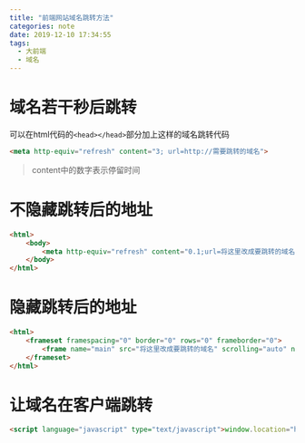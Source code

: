 ```yaml
---
title: "前端网站域名跳转方法"
categories: note
date: 2019-12-10 17:34:55
tags:
  - 大前端
  - 域名
---
```


# 域名若干秒后跳转
可以在html代码的`<head></head>`部分加上这样的域名跳转代码
```html
<meta http-equiv="refresh" content="3; url=http://需要跳转的域名">
```
> content中的数字表示停留时间

# 不隐藏跳转后的地址
```html
<html>
    <body>
        <meta http-equiv="refresh" content="0.1;url=将这里改成要跳转的域名">
    </body>
</html> 
```

# 隐藏跳转后的地址
```html
<html>
    <frameset framespacing="0" border="0" rows="0" frameborder="0">
        <frame name="main" src="将这里改成要跳转的域名" scrolling="auto" noresize>
    </frameset>
</html> 
```

# 让域名在客户端跳转
```html
<script language="javascript" type="text/javascript">window.location="http://将这里改成要跳转的域名";</script>
```